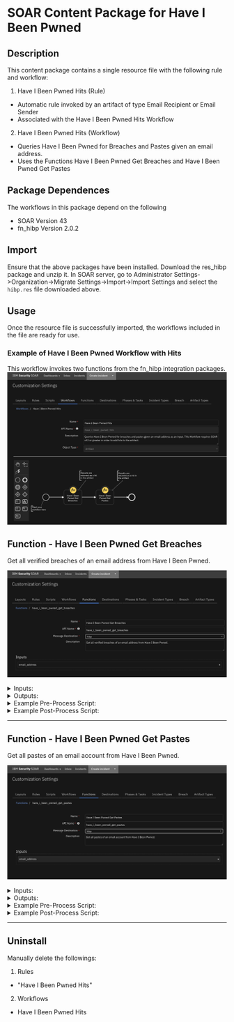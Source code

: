 # SOAR Content Package for Have I Been Pwned

## Description

This content package contains a single resource file with the following rule and workflow:

1. Have I Been Pwned Hits (Rule)
- Automatic rule invoked by an artifact of type Email Recipient or Email Sender 
- Associated with the Have I Been Pwned Hits Workflow
2. Have I Been Pwned Hits (Workflow)
- Queries Have I Been Pwned for Breaches and Pastes given an email address.
- Uses the Functions Have I Been Pwned Get Breaches and Have I Been Pwned Get Pastes


## Package Dependences
The workflows in this package depend on the following
- SOAR Version 43
- fn_hibp Version 2.0.2


## Import
Ensure that the above packages have been installed.
Download the res_hibp package and unzip it. 
In SOAR server, go to Administrator Settings->Organization->Migrate Settings->Import->Import Settings 
and select the `hibp.res` file downloaded above.

## Usage
Once the resource file is successfully imported, the workflows included in the file are ready for use.


### Example of Have I Been Pwned Workflow with Hits
This workflow invokes two functions from the fn_hibp integration packages.
![Workflow1](./screenshots/main.png)


## Function - Have I Been Pwned Get Breaches
Get all verified breaches of an email address from Have I Been Pwned.

 ![screenshot: fn-have-i-been-pwned-get-breaches ](./screenshots/fn-have-i-been-pwned-get-breaches.png)

<details><summary>Inputs:</summary>
<p>

| Name | Type | Required | Example | Tooltip |
| ---- | :--: | :------: | ------- | ------- |
| `email_address` | `text` | No | `test@example.com` | - |

</p>
</details>

<details><summary>Outputs:</summary>
<p>

> **NOTE:** This example might be in JSON format, but `results` is a Python Dictionary on the SOAR platform.

```python
results = {
  "content": {
    "Breaches": [
      {
        "AddedDate": "2015-10-26T23:35:45Z",
        "BreachDate": "2015-03-01",
        "DataClasses": [
          "Email addresses",
          "IP addresses",
          "Names",
          "Passwords"
        ],
        "Description": "In approximately March 2015, the free web hosting provider \u003ca href=\"http://www.troyhunt.com/2015/10/breaches-traders-plain-text-passwords.html\" target=\"_blank\" rel=\"noopener\"\u003e000webhost suffered a major data breach\u003c/a\u003e that exposed almost 15 million customer records. The data was sold and traded before 000webhost was alerted in October. The breach included names, email addresses and plain text passwords.",
        "Domain": "000webhost.com",
        "IsFabricated": false,
        "IsMalware": false,
        "IsRetired": false,
        "IsSensitive": false,
        "IsSpamList": false,
        "IsVerified": true,
        "LogoPath": "https://haveibeenpwned.com/Content/Images/PwnedLogos/000webhost.png",
        "ModifiedDate": "2017-12-10T21:44:27Z",
        "Name": "000webhost",
        "PwnCount": 14936670,
        "Title": "000webhost"
      },
      {
        "AddedDate": "2018-02-26T10:06:02Z",
        "BreachDate": "2018-02-19",
        "DataClasses": [
          "Email addresses",
          "Passwords"
        ],
        "Description": "In February 2018, \u003ca href=\"https://www.troyhunt.com/ive-just-added-2844-new-data-breaches-with-80m-records-to-have-i-been-pwned/\" target=\"_blank\" rel=\"noopener\"\u003ea massive collection of almost 3,000 alleged data breaches was found online\u003c/a\u003e. Whilst some of the data had previously been seen in Have I Been Pwned, 2,844 of the files consisting of more than 80 million unique email addresses had not previously been seen. Each file contained both an email address and plain text password and were consequently loaded as a single \u0026quot;unverified\u0026quot; data breach.",
        "Domain": "",
        "IsFabricated": false,
        "IsMalware": false,
        "IsRetired": false,
        "IsSensitive": false,
        "IsSpamList": false,
        "IsVerified": false,
        "LogoPath": "https://haveibeenpwned.com/Content/Images/PwnedLogos/List.png",
        "ModifiedDate": "2018-02-26T10:06:02Z",
        "Name": "2844Breaches",
        "PwnCount": 80115532,
        "Title": "2,844 Separate Data Breaches"
      },
      {
        "AddedDate": "2019-03-21T18:50:00Z",
        "BreachDate": "2018-07-01",
        "DataClasses": [
          "Email addresses",
          "Genders",
          "Geographic locations",
          "IP addresses",
          "Names",
          "Passwords"
        ],
        "Description": "In July 2018, the health and fitness service \u003ca href=\"https://8fit.zendesk.com/hc/en-us/articles/360017746394-Notice\" target=\"_blank\" rel=\"noopener\"\u003e8fit suffered a data breach\u003c/a\u003e. The data subsequently appeared for sale on a dark web marketplace in February 2019 and included over 15M unique email addresses alongside names, genders, IP addresses and passwords stored as bcrypt hashes. The data was provided to HIBP by \u003ca href=\"https://dehashed.com/\" target=\"_blank\" rel=\"noopener\"\u003edehashed.com\u003c/a\u003e.",
        "Domain": "8fit.com",
        "IsFabricated": false,
        "IsMalware": false,
        "IsRetired": false,
        "IsSensitive": false,
        "IsSpamList": false,
        "IsVerified": true,
        "LogoPath": "https://haveibeenpwned.com/Content/Images/PwnedLogos/8fit.png",
        "ModifiedDate": "2019-03-21T18:50:00Z",
        "Name": "8fit",
        "PwnCount": 15025407,
        "Title": "8fit"
      },
      {
        "AddedDate": "2018-02-16T07:09:30Z",
        "BreachDate": "2017-06-27",
        "DataClasses": [
          "Email addresses",
          "Passwords"
        ],
        "Description": "In June 2017, the online playlists service known as \u003ca href=\"https://blog.8tracks.com/2017/06/27/password-security-alert/\" target=\"_blank\" rel=\"noopener\"\u003e8Tracks suffered a data breach\u003c/a\u003e which impacted 18 million accounts. In their disclosure, 8Tracks advised that \u0026quot;the vector for the attack was an employee\u2019s GitHub account, which was not secured using two-factor authentication\u0026quot;. Salted SHA-1 password hashes for users who \u003cem\u003edidn\u0027t\u003c/em\u003e sign up with either Google or Facebook authentication were also included. The data was provided to HIBP by whitehat security researcher and data analyst Adam Davies and contained almost 8 million unique email addresses. The complete set of 18M records was later provided by JimScott.Sec@protonmail.com and updated in HIBP accordingly.",
        "Domain": "8tracks.com",
        "IsFabricated": false,
        "IsMalware": false,
        "IsRetired": false,
        "IsSensitive": false,
        "IsSpamList": false,
        "IsVerified": true,
        "LogoPath": "https://haveibeenpwned.com/Content/Images/PwnedLogos/8tracks.png",
        "ModifiedDate": "2019-08-25T08:52:21Z",
        "Name": "8tracks",
        "PwnCount": 17979961,
        "Title": "8tracks"
      }
  },
  "inputs": {
    "email_address": "test@email.com"
  },
  "metrics": {
    "execution_time_ms": 302,
    "host": "My Host",
    "package": "unknown",
    "package_version": "unknown",
    "timestamp": "2022-04-27 16:43:44",
    "version": "1.0"
  },
  "raw": "{\"Breaches\": [{\"Name\": \"000webhost\", \"Title\": \"000webhost\", \"Domain\": \"000webhost.com\", \"BreachDate\": \"2015-03-01\", \"AddedDate\": \"2015-10-26T23:35:45Z\", \"ModifiedDate\": \"2017-12-10T21:44:27Z\", \"PwnCount\": 14936670, \"Description\": \"In approximately March 2015, the free web hosting provider \u003ca href=\\\"http://www.troyhunt.com/2015/10/breaches-traders-plain-text-passwords.html\\\" target=\\\"_blank\\\" rel=\\\"noopener\\\"\u003e000webhost suffered a major data breach\u003c/a\u003e that exposed almost 15 million customer records. The data was sold and traded before 000webhost was alerted in October. The breach included names, email addresses and plain text passwords.\", \"LogoPath\": \"https://haveibeenpwned.com/Content/Images/PwnedLogos/000webhost.png\", \"DataClasses\": [\"Email addresses\", \"IP addresses\", \"Names\", \"Passwords\"], \"IsVerified\": true, \"IsFabricated\": false, \"IsSensitive\": false, \"IsRetired\": false, \"IsSpamList\": false, \"IsMalware\": false}, {\"Name\": \"2844Breaches\", \"Title\": \"2,844 Separate Data Breaches\", \"Domain\": \"\", \"BreachDate\": \"2018-02-19\", \"AddedDate\": \"2018-02-26T10:06:02Z\", \"ModifiedDate\": \"2018-02-26T10:06:02Z\", \"PwnCount\": 80115532, \"Description\": \"In February 2018, \u003ca href=\\\"https://www.troyhunt.com/ive-just-added-2844-new-data-breaches-with-80m-records-to-have-i-been-pwned/\\\" target=\\\"_blank\\\" rel=\\\"noopener\\\"\u003ea massive collection of almost 3,000 alleged data breaches was found online\u003c/a\u003e. Whilst some of the data had previously been seen in Have I Been Pwned, 2,844 of the files consisting of more than 80 million unique email addresses had not previously been seen. Each file contained both an email address and plain text password and were consequently loaded as a single \u0026quot;unverified\u0026quot}",
  "reason": null,
  "success": true,
  "version": "1.0"
}
```

</p>
</details>

<details><summary>Example Pre-Process Script:</summary>
<p>

```python
inputs.email_address = artifact.value
```

</p>
</details>

<details><summary>Example Post-Process Script:</summary>
<p>

```python
if results.success:
  if results.content:
    hit = []
    resp_data = results.content
    resp_dict = resp_data["Breaches"]
    dict_string = ""
    for breach in resp_dict:
        for dict_key, dict_value in breach.items():
          temp = ""
          aKey = str(dict_key)
          aValue = str(dict_value)
          temp = u"{}: {}".format(aKey, aValue)
          dict_string += temp
          dict_string += " || "
    hit = [
      {
        "name": "Number of Breached Sites", 
        "type": "number",
        "value": "{}".format(len(resp_data))
      },
      {
        "name": "Breached Sites", 
        "type": "string",
        "value": dict_string
      }
    ]
    artifact.addHit("HIBP Function hits added", hit)
else:
  incident.addNote("Have I Been Pwned has failed: {}".format(results.reason))

```

</p>
</details>

---
## Function - Have I Been Pwned Get Pastes
Get all pastes of an email account from Have I Been Pwned.

 ![screenshot: fn-have-i-been-pwned-get-pastes ](./screenshots/fn-have-i-been-pwned-get-pastes.png)

<details><summary>Inputs:</summary>
<p>

| Name | Type | Required | Example | Tooltip |
| ---- | :--: | :------: | ------- | ------- |
| `email_address` | `text` | No | `test@example.com` | - |

</p>
</details>

<details><summary>Outputs:</summary>
<p>

> **NOTE:** This example might be in JSON format, but `results` is a Python Dictionary on the SOAR platform.

```python
results = {
  "content": {
    "Pastes": [
      {
        "Date": null,
        "EmailCount": 9893,
        "Id": "http://siph0n.in/exploits.php?id=3670",
        "Source": "AdHocUrl",
        "Title": "siph0n.in"
      },
      {
        "Date": null,
        "EmailCount": 12002,
        "Id": "http://siph0n.in/exploits.php?id=3892",
        "Source": "AdHocUrl",
        "Title": "siph0n.in"
      },
      {
        "Date": null,
        "EmailCount": 99791,
        "Id": "http://siph0n.in/exploits.php?id=4680",
        "Source": "AdHocUrl",
        "Title": "remotestaff.com.au"
      },
      {
        "Date": null,
        "EmailCount": 104720,
        "Id": "https://a.pomf.cat/dioeav.txt",
        "Source": "AdHocUrl",
        "Title": "a.pomf.cat"
      }
    ]
  },
  "inputs": {
    "email_address": "test@email.com"
  },
  "metrics": {
    "execution_time_ms": 669,
    "host": "My Host",
    "package": "unknown",
    "package_version": "unknown",
    "timestamp": "2022-04-27 16:43:48",
    "version": "1.0"
  },
  "raw": "{\"Pastes\": [{\"Id\": \"http://siph0n.in/exploits.php?id=3670\", \"Source\": \"AdHocUrl\", \"Title\": \"siph0n.in\", \"Date\": null, \"EmailCount\": 9893}, {\"Id\": \"http://siph0n.in/exploits.php?id=3892\", \"Source\": \"AdHocUrl\", \"Title\": \"siph0n.in\", \"Date\": null, \"EmailCount\": 12002}, {\"Id\": \"http://siph0n.in/exploits.php?id=4680\", \"Source\": \"AdHocUrl\", \"Title\": \"remotestaff.com.au\", \"Date\": null, \"EmailCount\": 99791}, {\"Id\": \"https://a.pomf.cat/dioeav.txt\", \"Source\": \"AdHocUrl\", \"Title\": \"a.pomf.cat\", \"Date\": null, \"EmailCount\": 104720}, {\"Id\": \"http://balockae.online/files/blackhatworld.txt\", \"Source\": \"AdHocUrl\", \"Title\": \"balockae.online\", \"Date\": null, \"EmailCount\": 775678}, {\"Id\": \"http://balockae.online/files/cardingmafia.txt\", \"Source\": \"AdHocUrl\", \"Title\": \"balockae.online\", \"Date\": null, \"EmailCount\": 178410}, {\"Id\": \"http://pxahb.xyz/emailpass/www.yellowheadcs.ca.txt\", \"Source\": \"AdHocUrl\", \"Title\": \"pxahb.xyz\", \"Date\": null, \"EmailCount\": 5786}, {\"Id\": \"http://pxahb.xyz/12.12.2017/internal.labase.org.txt\", \"Source\": \"AdHocUrl\", \"Title\": \"pxahb.xyz\", \"Date\": null, \"EmailCount\": 96516}, {\"Id\": \"http://pxahb.xyz/emailpass/www.salsa-stuttgart.com.txt\", \"Source\": \"AdHocUrl\", \"Title\": \"pxahb.xyz\", \"Date\": null, \"EmailCount\": 9531}, {\"Id\": \"https://underground-revolution.eu/hacked/xhamster.log\", \"Source\": \"AdHocUrl\", \"Title\": \"underground-revolution.eu\", \"Date\": null, \"EmailCount\": 377377}, {\"Id\": \"http://demo.zeeroq.com/email/combos.vip-email.com.txt\", \"Source\": \"AdHocUrl\", \"Title\": \"demo.zeeroq.com\", \"Date\": null, \"EmailCount\": 134415}, {\"Id\": \"http://142.44.253.104/mlogd/fail-2020-10-30-14:30:56.txt\", \"Source\": \"AdHocUrl\", \"Title\": \"142.44.253.104\", \"Date\": null, \"EmailCount\": 251338}, {\"Id\": \"http://142.44.253.104/mlogd/fail-2020-11-16-05:13:50.txt\", \"Source\": \"AdHocUrl\"]}",
  "reason": null,
  "success": true,
  "version": "1.0"
}
```

</p>
</details>

<details><summary>Example Pre-Process Script:</summary>
<p>

```python
inputs.email_address = artifact.value
```

</p>
</details>

<details><summary>Example Post-Process Script:</summary>
<p>

```python
if results.success:
  if results.content:
    hit = []
    resp_data = results.content
    resp_dict = resp_data["Pastes"]
    dict_string = ""
    for paste in resp_dict:
      for dict_key, dict_value in paste.items():
        temp = ""
        aKey = str(dict_key)
        aValue = str(dict_value)
        temp = u"{}: {} ; ".format(aKey, aValue)
        dict_string += temp
      dict_string += " || "
    hit = [
      {
        "name": "Pastes", 
        "type": "string",
        "value": dict_string,
      }
    ]
    artifact.addHit("HIBP Function hits added", hit)
else:
  incident.addNote(u"Have I Been Pwned has failed: {}".format(results.reason))

    
```

</p>
</details>

---






## Uninstall
Manually delete the followings:
1. Rules
- "Have I Been Pwned Hits"
2. Workflows
- Have I Been Pwned Hits




